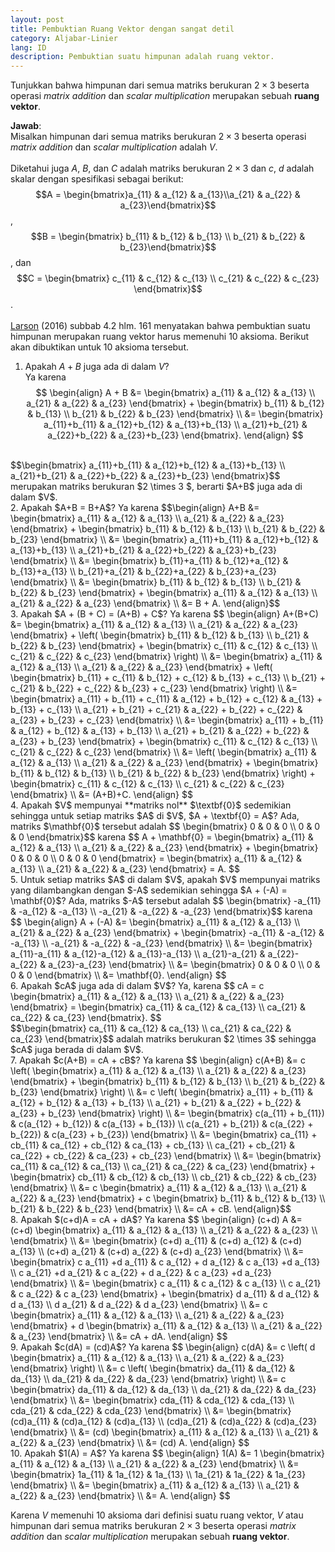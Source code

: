```yaml
---
layout: post
title: Pembuktian Ruang Vektor dengan sangat detil
category: Aljabar-Linier
lang: ID
description: Pembuktian suatu himpunan adalah ruang vektor.
---
```


Tunjukkan bahwa himpunan dari semua matriks berukuran $2 \times 3$ beserta operasi _matrix addition_ dan _scalar multiplication_ merupakan sebuah **ruang vektor**.    
       
**Jawab**:   
Misalkan himpunan dari semua matriks berukuran $2 \times 3$ beserta operasi _matrix addition_ dan _scalar multiplication_ adalah $V$.      
<br/>
Diketahui juga $A$, $B$, dan $C$ adalah matriks berukuran $2 \times 3$ dan $c$, $d$ adalah skalar dengan spesifikasi sebagai berikut:   
$$A = \begin{bmatrix}a_{11} & a_{12} & a_{13}\\a_{21} & a_{22} & a_{23}\end{bmatrix}$$, $$B = \begin{bmatrix} 	b_{11} & b_{12} & b_{13} \\ b_{21} & b_{22} & b_{23}\end{bmatrix}$$, dan $$C = \begin{bmatrix} 	c_{11} & c_{12} & c_{13} \\ c_{21} & c_{22} & c_{23} \end{bmatrix}$$.    
<br/>
[Larson](https://www.amazon.com/Elementary-Linear-Algebra-Ron-Larson/dp/1305658000/) (2016) subbab 4.2 hlm. 161 menyatakan bahwa pembuktian suatu himpunan merupakan ruang vektor harus memenuhi 10 aksioma. Berikut akan dibuktikan untuk 10 aksioma tersebut.
1. Apakah $A+B$ juga ada di dalam $V$?    
Ya karena     
$$
\begin{align}
    A + B &= \begin{bmatrix} a_{11} & a_{12} & a_{13} \\ a_{21} & a_{22} & a_{23} \end{bmatrix} + \begin{bmatrix} 	b_{11} & b_{12} & b_{13} \\ b_{21} & b_{22} & b_{23} \end{bmatrix}  \\
          &= \begin{bmatrix} 	a_{11}+b_{11} & a_{12}+b_{12} & a_{13}+b_{13} \\ a_{21}+b_{21} & a_{22}+b_{22} & a_{23}+b_{23}	 \end{bmatrix}.
\end{align}
$$    
<br/>
$$\begin{bmatrix} a_{11}+b_{11} & a_{12}+b_{12} & a_{13}+b_{13} \\
	a_{21}+b_{21} & a_{22}+b_{22} & a_{23}+b_{23} \end{bmatrix}$$ merupakan matriks berukuran $2 \times 3 $, berarti $A+B$ juga ada di dalam $V$.    
<br/>
2. Apakah $A+B = B+A$?    
Ya karena    
$$\begin{align} A+B &= \begin{bmatrix} 	a_{11} & a_{12} & a_{13} \\
	a_{21} & a_{22} & a_{23} \end{bmatrix} +  \begin{bmatrix} 	b_{11} & b_{12} & b_{13} \\
	b_{21} & b_{22} & b_{23} \end{bmatrix} \\
                    &= \begin{bmatrix}  a_{11}+b_{11} & a_{12}+b_{12} & a_{13}+b_{13} \\
	a_{21}+b_{21} & a_{22}+b_{22} & a_{23}+b_{23}	
 \end{bmatrix} \\
                    &= \begin{bmatrix} 	b_{11}+a_{11} & b_{12}+a_{12} & b_{13}+a_{13} \\
	b_{21}+a_{21} & b_{22}+a_{22} & b_{23}+a_{23} \end{bmatrix} \\
                    &= \begin{bmatrix} 	b_{11} & b_{12} & b_{13} \\
	b_{21} & b_{22} & b_{23} \end{bmatrix} + \begin{bmatrix} 	a_{11} & a_{12} & a_{13} \\
	a_{21} & a_{22} & a_{23} \end{bmatrix} \\
                    &= B + A.
\end{align}$$        
<br/>    
3. Apakah $A + (B + C) = (A+B) + C$?    
Ya karena    
$$ \begin{align} A+(B+C) &= \begin{bmatrix} a_{11} & a_{12} & a_{13} \\
	a_{21} & a_{22} & a_{23} \end{bmatrix} + \left( \begin{bmatrix} b_{11} & b_{12} & b_{13} \\
	b_{21} & b_{22} & b_{23} \end{bmatrix} + \begin{bmatrix} c_{11} & c_{12} & c_{13} \\
	c_{21} & c_{22} & c_{23} \end{bmatrix} \right) \\
                         &= \begin{bmatrix} a_{11} & a_{12} & a_{13} \\
	a_{21} & a_{22} & a_{23} \end{bmatrix} + \left( \begin{bmatrix} b_{11} + c_{11} & b_{12} + c_{12} & b_{13} + c_{13} \\
	b_{21} + c_{21} & b_{22} + c_{22} & b_{23} + c_{23}	\end{bmatrix} \right) \\
	                     &= \begin{bmatrix} a_{11} + b_{11} + c_{11}  & a_{12} + b_{12} + c_{12} & a_{13} + b_{13} + c_{13} \\
	a_{21} + b_{21} + c_{21}  & a_{22} + b_{22} + c_{22} & a_{23} + b_{23} + c_{23} \end{bmatrix} \\
	                     &= \begin{bmatrix} a_{11} + b_{11} & a_{12} + b_{12} & a_{13} + b_{13} \\
	a_{21} + b_{21} & a_{22} + b_{22} & a_{23} + b_{23} \end{bmatrix} + \begin{bmatrix} 	 c_{11} &  c_{12} &  c_{13} \\
	c_{21} & c_{22} & c_{23} \end{bmatrix} \\
	                     &= \left( \begin{bmatrix} 	a_{11} & a_{12} & a_{13} \\
	a_{21} & a_{22} & a_{23} \end{bmatrix} + \begin{bmatrix} 	b_{11} & b_{12} & b_{13} \\
	b_{21} & b_{22} & b_{23}	  \end{bmatrix} \right) + \begin{bmatrix} 	c_{11} & c_{12} & c_{13} \\
	c_{21} & c_{22} & c_{23}	  \end{bmatrix} \\
	                     &= (A+B)+C.
	 \end{align}
$$     
<br/>     
4. Apakah $V$ mempunyai **matriks nol** $\textbf{0}$ sedemikian sehingga untuk setiap matriks $A$ di $V$, $A + \textbf{0} = A$?    
Ada, matriks $\mathbf{0}$ tersebut adalah    
$$  \begin{bmatrix} 0 & 0 & 0 \\
		0 & 0 & 0 \end{bmatrix}$$ karena
		$$ 	A + \mathbf{0} = \begin{bmatrix} a_{11} & a_{12} & a_{13} \\
	a_{21} & a_{22} & a_{23} \end{bmatrix} + \begin{bmatrix} 0 & 0 & 0 \\
		0 & 0 & 0 \end{bmatrix} = \begin{bmatrix} 	a_{11} & a_{12} & a_{13} \\
	a_{21} & a_{22} & a_{23} \end{bmatrix} = A.
		$$    
<br/>
5. Untuk setiap matriks $A$ di dalam $V$, apakah $V$ mempunyai matriks yang dilambangkan dengan $-A$ sedemikian sehingga $A + (-A) = \mathbf{0}$?   
Ada, matriks $-A$ tersebut adalah 
$$ \begin{bmatrix} -a_{11} & -a_{12} & -a_{13} \\
	-a_{21} & -a_{22} & -a_{23} \end{bmatrix}$$	karena
	$$ \begin{align} A + (-A) &= \begin{bmatrix} 	a_{11} & a_{12} & a_{13} \\
	a_{21} & a_{22} & a_{23} \end{bmatrix} + \begin{bmatrix} 	-a_{11} & -a_{12} & -a_{13} \\
	-a_{21} & -a_{22} & -a_{23} \end{bmatrix} \\
	                          &= \begin{bmatrix} 	a_{11}-a_{11} & a_{12}-a_{12} & a_{13}-a_{13} \\
	a_{21}-a_{21} & a_{22}-a_{22} & a_{23}-a_{23} \end{bmatrix} \\
	                          &= \begin{bmatrix} 		0 & 0 & 0 \\
		0 & 0 & 0 \end{bmatrix} \\
		                      &= \mathbf{0}.
	\end{align}
	$$	  
<br/>	
6. Apakah $cA$ juga ada di dalam $V$?    
Ya, karena
$$ cA = c \begin{bmatrix} 	a_{11} & a_{12} & a_{13} \\
	a_{21} & a_{22} & a_{23}
 \end{bmatrix} = \begin{bmatrix} 	ca_{11} & ca_{12} & ca_{13} \\
	ca_{21} & ca_{22} & ca_{23} \end{bmatrix}.
$$    
<br/>
$$\begin{bmatrix} 	ca_{11} & ca_{12} & ca_{13} \\
	ca_{21} & ca_{22} & ca_{23} \end{bmatrix}$$ adalah matriks berukuran $2 \times 3$ sehingga $cA$ juga berada di dalam $V$.   
<br/>
7. Apakah $c(A+B) = cA + cB$?    
Ya karena   
$$ \begin{align} c(A+B) &= c \left( \begin{bmatrix} 	a_{11} & a_{12} & a_{13} \\
	a_{21} & a_{22} & a_{23} \end{bmatrix} + \begin{bmatrix} 	b_{11} & b_{12} & b_{13} \\
	b_{21} & b_{22} & b_{23} \end{bmatrix} \right) \\
	                    &= c \left( \begin{bmatrix} 	a_{11} + b_{11} & a_{12} + b_{12} & a_{13} + b_{13} \\
	a_{21} + b_{21} & a_{22} + b_{22} & a_{23} + b_{23} \end{bmatrix} \right) \\
	                    &= \begin{bmatrix} 	c(a_{11} + b_{11}) & c(a_{12} + b_{12}) & c(a_{13} + b_{13}) \\
	c(a_{21} + b_{21}) & c(a_{22} + b_{22}) & c(a_{23} + b_{23}) \end{bmatrix} \\
	                    &= \begin{bmatrix} 	ca_{11} + cb_{11} & ca_{12} + cb_{12} & ca_{13} + cb_{13} \\
	ca_{21} + cb_{21} & ca_{22} + cb_{22} & ca_{23} + cb_{23} \end{bmatrix} \\
	                    &= \begin{bmatrix} 	ca_{11} & ca_{12} & ca_{13}  \\
	ca_{21} & ca_{22} & ca_{23}  \end{bmatrix} + \begin{bmatrix} 	cb_{11} & cb_{12} & cb_{13} \\
	cb_{21} & cb_{22} & cb_{23} \end{bmatrix} \\
	                    &= c \begin{bmatrix} 	a_{11} & a_{12} & a_{13}  \\
	a_{21} & a_{22} & a_{23}  \end{bmatrix} + c \begin{bmatrix} 	b_{11} & b_{12} & b_{13}  \\
	b_{21} & b_{22} & b_{23}  \end{bmatrix} \\
	                    &= cA + cB.
\end{align}$$    
<br/>
8. Apakah $(c+d)A = cA + dA$?    
Ya karena    
$$ \begin{align} (c+d) A &= (c+d) \begin{bmatrix} 	a_{11} & a_{12} & a_{13}  \\
	a_{21} & a_{22} & a_{23} \\ 		
\end{bmatrix}  \\
                         &= \begin{bmatrix} (c+d) a_{11} & (c+d) a_{12} & (c+d) a_{13}  \\
	(c+d) a_{21} & (c+d) a_{22} & (c+d) a_{23} 	 \end{bmatrix} \\
	                     &= \begin{bmatrix} 	c a_{11} +d a_{11} & c a_{12} + d a_{12} & c a_{13} +d a_{13}  \\
	c a_{21} +d a_{21} & c a_{22} + d a_{22} & c a_{23} +d a_{23} 	\end{bmatrix} \\
	                     &= \begin{bmatrix} 	c a_{11} & c a_{12}  & c a_{13}   \\
	c a_{21} & c a_{22}  & c a_{23}  \end{bmatrix} + \begin{bmatrix} 	d a_{11} & d a_{12} & d a_{13}  \\
	d a_{21} & d a_{22} & d a_{23} \end{bmatrix} \\
	                     &= c \begin{bmatrix} 	a_{11} & a_{12}  & a_{13}   \\
	a_{21} & a_{22}  & a_{23} \end{bmatrix} + d \begin{bmatrix} 	a_{11} & a_{12} & a_{13}  \\
	a_{21} & a_{22} & a_{23} 	\end{bmatrix} \\
	                     &= cA + dA.
\end{align} $$    
<br/>
9. Apakah $c(dA) = (cd)A$?   
Ya karena   
$$ \begin{align} c(dA) &= c \left( d \begin{bmatrix} 	a_{11} & a_{12} & a_{13}  \\
	a_{21} & a_{22} & a_{23}  \end{bmatrix} \right)  \\
	                   &= c \left( \begin{bmatrix} 	da_{11} & da_{12} & da_{13}  \\
	da_{21} & da_{22} & da_{23} \end{bmatrix} \right)  \\
	                   &= c \begin{bmatrix} 	da_{11} & da_{12} & da_{13}  \\
	da_{21} & da_{22} & da_{23} \end{bmatrix}  \\
	                   &= \begin{bmatrix} 	cda_{11} & cda_{12} & cda_{13}  \\
	cda_{21} & cda_{22} & cda_{23} \end{bmatrix} \\
	                   &= \begin{bmatrix} 	(cd)a_{11} & (cd)a_{12} & (cd)a_{13}  \\
	(cd)a_{21} & (cd)a_{22} & (cd)a_{23} \end{bmatrix} \\
	                   &= (cd) \begin{bmatrix} 	a_{11} & a_{12} & a_{13}  \\
	a_{21} & a_{22} & a_{23} \end{bmatrix} \\
	                   &= (cd) A. 
\end{align} $$   
<br/>
10. Apakah $1(A) = A$?   
Ya karena    
$$ \begin{align} 1(A) &= 1 \begin{bmatrix} 	a_{11} & a_{12} & a_{13}  \\
	a_{21} & a_{22} & a_{23} \end{bmatrix} \\
	                  &= \begin{bmatrix} 	1a_{11} & 1a_{12} & 1a_{13}  \\
	1a_{21} & 1a_{22} & 1a_{23} \end{bmatrix} \\
	                  &= \begin{bmatrix} 	a_{11} & a_{12} & a_{13}  \\
	a_{21} & a_{22} & a_{23} \end{bmatrix}  \\
	                  &= A.
	\end{align}
$$
<br/>

Karena $V$ memenuhi 10 aksioma dari definisi suatu ruang vektor, $V$ atau himpunan dari semua matriks berukuran $2 \times 3$ beserta operasi _matrix addition_ dan _scalar multiplication_ merupakan sebuah **ruang vektor**.





